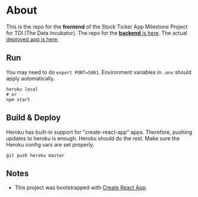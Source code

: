 # About
This is the repo for the **frontend** of the Stock Ticker App Milestone Project for TDI (The Data Incubator).  The repo for the [**backend** is here](https://github.com/MareoRaft/stock-backend-tdi).  The actual [deployed app is here](https://stock-frontend-tdi.herokuapp.com).


## Run
You may need to do `export PORT=5001`.  Environment variables in `.env` should apply automatically.

    heroku local
    # or
    npm start



## Build & Deploy
Heroku has built-in support for "create-react-app" apps.  Therefore, pushing updates to heroku is enough.  Heroku should do the rest.  Make sure the Heroku config vars are set properly.

	git push heroku master



## Notes

  * This project was bootstrapped with [Create React App](https://github.com/facebook/create-react-app).
